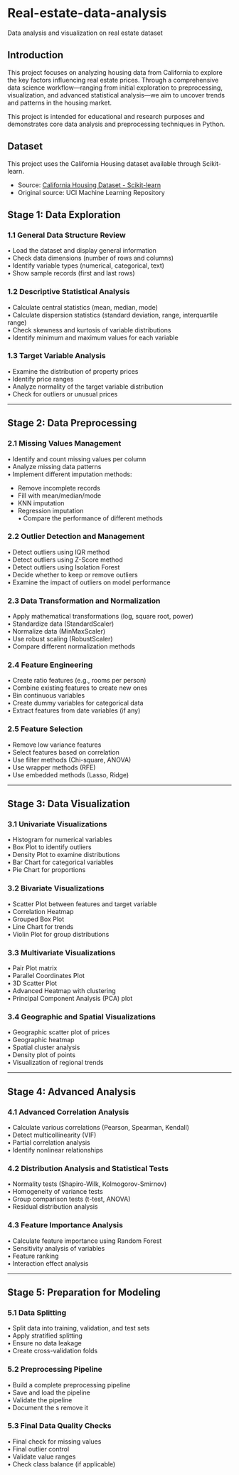 # Real-estate-data-analysis
Data analysis and visualization on real estate dataset

## Introduction

This project focuses on analyzing housing data from California to explore the key factors influencing real estate prices. 
Through a comprehensive data science workflow—ranging from initial exploration to preprocessing, visualization, and advanced statistical analysis—we aim to uncover trends and patterns in the housing market.

This project is intended for educational and research purposes and demonstrates core data analysis and preprocessing techniques in Python.

## Dataset

This project uses the California Housing dataset available through Scikit-learn.

- Source: [California Housing Dataset - Scikit-learn](https://scikit-learn.org/stable/modules/generated/sklearn.datasets.fetch_california_housing.html)
- Original source: UCI Machine Learning Repository

## Stage 1: Data Exploration

### 1.1 General Data Structure Review
• Load the dataset and display general information  
• Check data dimensions (number of rows and columns)  
• Identify variable types (numerical, categorical, text)  
• Show sample records (first and last rows)  

### 1.2 Descriptive Statistical Analysis
• Calculate central statistics (mean, median, mode)  
• Calculate dispersion statistics (standard deviation, range, interquartile range)  
• Check skewness and kurtosis of variable distributions  
• Identify minimum and maximum values for each variable  

### 1.3 Target Variable Analysis
• Examine the distribution of property prices  
• Identify price ranges  
• Analyze normality of the target variable distribution  
• Check for outliers or unusual prices  

---

## Stage 2: Data Preprocessing

### 2.1 Missing Values Management
• Identify and count missing values per column  
• Analyze missing data patterns  
• Implement different imputation methods:  
  - Remove incomplete records  
  - Fill with mean/median/mode  
  - KNN imputation  
  - Regression imputation  
• Compare the performance of different methods  

### 2.2 Outlier Detection and Management
• Detect outliers using IQR method  
• Detect outliers using Z-Score method  
• Detect outliers using Isolation Forest  
• Decide whether to keep or remove outliers  
• Examine the impact of outliers on model performance  

### 2.3 Data Transformation and Normalization
• Apply mathematical transformations (log, square root, power)  
• Standardize data (StandardScaler)  
• Normalize data (MinMaxScaler)  
• Use robust scaling (RobustScaler)  
• Compare different normalization methods  

### 2.4 Feature Engineering
• Create ratio features (e.g., rooms per person)  
• Combine existing features to create new ones  
• Bin continuous variables  
• Create dummy variables for categorical data  
• Extract features from date variables (if any)  

### 2.5 Feature Selection
• Remove low variance features  
• Select features based on correlation  
• Use filter methods (Chi-square, ANOVA)  
• Use wrapper methods (RFE)  
• Use embedded methods (Lasso, Ridge)  

---

## Stage 3: Data Visualization

### 3.1 Univariate Visualizations
• Histogram for numerical variables  
• Box Plot to identify outliers  
• Density Plot to examine distributions  
• Bar Chart for categorical variables  
• Pie Chart for proportions  

### 3.2 Bivariate Visualizations
• Scatter Plot between features and target variable  
• Correlation Heatmap  
• Grouped Box Plot  
• Line Chart for trends  
• Violin Plot for group distributions  

### 3.3 Multivariate Visualizations
• Pair Plot matrix  
• Parallel Coordinates Plot  
• 3D Scatter Plot  
• Advanced Heatmap with clustering  
• Principal Component Analysis (PCA) plot  

### 3.4 Geographic and Spatial Visualizations
• Geographic scatter plot of prices  
• Geographic heatmap  
• Spatial cluster analysis  
• Density plot of points  
• Visualization of regional trends  

---

## Stage 4: Advanced Analysis

### 4.1 Advanced Correlation Analysis
• Calculate various correlations (Pearson, Spearman, Kendall)  
• Detect multicollinearity (VIF)  
• Partial correlation analysis  
• Identify nonlinear relationships  

### 4.2 Distribution Analysis and Statistical Tests
• Normality tests (Shapiro-Wilk, Kolmogorov-Smirnov)  
• Homogeneity of variance tests  
• Group comparison tests (t-test, ANOVA)  
• Residual distribution analysis  

### 4.3 Feature Importance Analysis
• Calculate feature importance using Random Forest  
• Sensitivity analysis of variables  
• Feature ranking  
• Interaction effect analysis  

---

## Stage 5: Preparation for Modeling

### 5.1 Data Splitting
• Split data into training, validation, and test sets  
• Apply stratified splitting  
• Ensure no data leakage  
• Create cross-validation folds  

### 5.2 Preprocessing Pipeline
• Build a complete preprocessing pipeline  
• Save and load the pipeline  
• Validate the pipeline  
• Document the s
remove it

### 5.3 Final Data Quality Checks
• Final check for missing values  
• Final outlier control  
• Validate value ranges  
• Check class balance (if applicable)  

